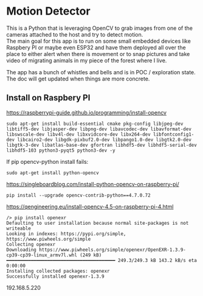 # Motion Detector

This is a Python that is leveraging OpenCV to grab images from one of the cameras attached to the host and try to detect motion.<br>
The main goal for this app is to run on some small embedded devices like Raspbery PI or maybe even ESP32 and have them deployed all over the place to either alert when there is movement or to snap pictures and take video of migrating animals in my piece of the forest where I live.<br>

The app has a bunch of whistles and bells and is in POC / exploration state.  The doc will get updated when things are more concrete.<br>


## Install on Raspbery PI
https://raspberrypi-guide.github.io/programming/install-opencv

```
sudo apt-get install build-essential cmake pkg-config libjpeg-dev libtiff5-dev libjasper-dev libpng-dev libavcodec-dev libavformat-dev libswscale-dev libv4l-dev libxvidcore-dev libx264-dev libfontconfig1-dev libcairo2-dev libgdk-pixbuf2.0-dev libpango1.0-dev libgtk2.0-dev libgtk-3-dev libatlas-base-dev gfortran libhdf5-dev libhdf5-serial-dev libhdf5-103 python3-pyqt5 python3-dev -y
```

If pip opencv-python install fails:
```
sudo apt-get install python-opencv
```

https://singleboardblog.com/install-python-opencv-on-raspberry-pi/
```
pip install --upgrade opencv-contrib-python==4.7.0.72
```

https://qengineering.eu/install-opencv-4.5-on-raspberry-pi-4.html

```
/> pip install openexr
Defaulting to user installation because normal site-packages is not writeable
Looking in indexes: https://pypi.org/simple, https://www.piwheels.org/simple
Collecting openexr
Downloading https://www.piwheels.org/simple/openexr/OpenEXR-1.3.9-cp39-cp39-linux_armv7l.whl (249 kB)
━━━━━━━━━━━━━━━━━━━━━━━━━━━━━━━━━━━━━━━━ 249.3/249.3 kB 143.2 kB/s eta 0:00:00
Installing collected packages: openexr
Successfully installed openexr-1.3.9
```

192.168.5.220
